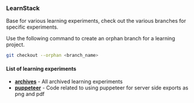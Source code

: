 ### LearnStack
Base for various learning experiments, check out the various branches for specific experiments.

Use the following command to create an orphan branch for a learning project.

``` bash
git checkout --orphan <branch_name>
```

#### List of learning experiments

- [**archives**](https://github.com/hashd/LearnStack/tree/archives) - All archived learning experiments
- [**puppeteer**](https://github.com/hashd/LearnStack/tree/puppeteer) - Code related to using puppeteer for server side exports as png and pdf